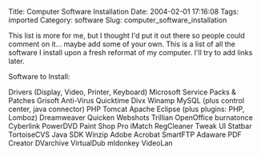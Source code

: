 Title: Computer Software Installation
Date: 2004-02-01 17:16:08
Tags: imported
Category: software
Slug: computer_software_installation

This list is more for me, but I thought I'd put it out there so people could comment on it... maybe add some of your own.  This is a list of all the software I install upon a fresh reformat of my computer.  I'll try to add links later.

Software to Install:

Drivers (Display, Video, Printer, Keyboard)
Microsoft Service Packs & Patches
Grisoft Anti-Virus
Quicktime
Divx
Winamp
MySQL (plus control center,  java connector)
PHP
Tomcat
Apache
Eclipse (plus plugins: PHP, Lomboz)
Dreamweaver
Quicken
Webshots
Trillian
OpenOffice
burnatonce
Cyberlink PowerDVD
Paint Shop Pro
iMatch
RegCleaner
Tweak UI
Statbar
TortoiseCVS
Java SDK
Winzip
Adobe Acrobat
SmartFTP
Adaware
PDF Creator
DVarchive
VirtualDub
mldonkey
VideoLan

